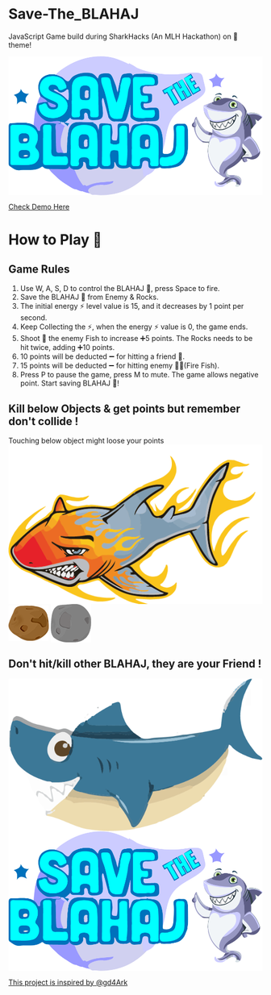 # Save-The_BLAHAJ
JavaScript Game build during SharkHacks (An MLH Hackathon) on 🦈 theme!

<img align="center" src="https://raw.githubusercontent.com/h4rishabh/Save-The-BLAHAJ/master/img/logo-01.png" />

[Check Demo Here](http://hrishabh.tech/Save-The-BLAHAJ/)

# How to Play 🦈

## Game Rules
1. Use W, A, S, D to control the BLAHAJ 🦈, press Space to fire.
2. Save the BLAHAJ 🦈 from Enemy & Rocks.
3. The initial energy ⚡ level value is 15, and it decreases by 1 point per second.
4. Keep Collecting the ⚡, when the energy ⚡ value is 0, the game ends.
5. Shoot 🌠 the enemy Fish to increase ➕5 points. The Rocks needs to be hit twice, adding ➕10 points.
6. 10 points will be deducted ➖ for hitting a friend 🦈.
7. 15 points will be deducted ➖ for hitting enemy 🦡🔥(Fire Fish).
8. Press P to pause the game, press M to mute. The game allows negative point.
Start saving BLAHAJ 🦈!

## Kill below Objects & get points but remember don't collide !

Touching below object might loose your points
<img align="center" src="https://raw.githubusercontent.com/h4rishabh/Save-The-BLAHAJ/master/img/readme/enemy1.png" />
<img align="center" src="https://raw.githubusercontent.com/h4rishabh/Save-The-BLAHAJ/master/img/readme/enemy2.png" />
<img align="center" src="https://raw.githubusercontent.com/h4rishabh/Save-The-BLAHAJ/master/img/readme/enemy3.png" />

## Don't hit/kill other BLAHAJ, they are your Friend !
<img align="center" src="https://raw.githubusercontent.com/h4rishabh/Save-The-BLAHAJ/master/img/readme/friend.png" />

<img align="center" src="https://raw.githubusercontent.com/h4rishabh/Save-The-BLAHAJ/master/img/logo-01.png" />


[This project is inspired by @gd4Ark](https://github.com/gd4Ark/star-battle)

